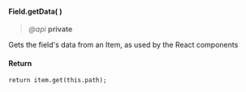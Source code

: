 #### Field.getData(  )   
> *@api* **private**  

Gets the field's data from an Item, as used by the React components

<div class="code-header"> <h4>Return</h4></div><pre class=" language-javascript"><code class="language-javascript">return item.get(this.path);
</code></pre>

<div class="code-header addGitHubLink" data-file="fields/types/Type.js#L131-L136"> &nbsp;</div><pre class=" language-javascript hideCode api"></pre> 
